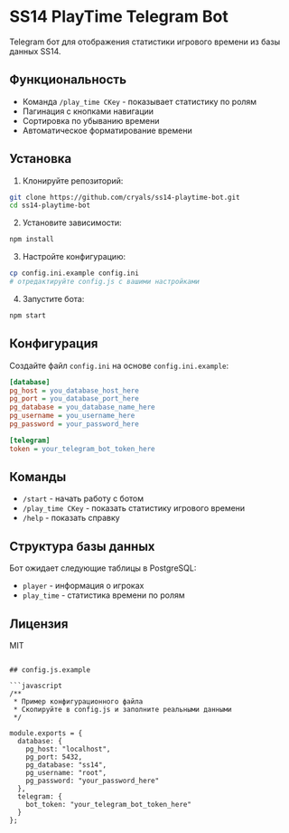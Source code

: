 # SS14 PlayTime Telegram Bot

Telegram бот для отображения статистики игрового времени из базы данных SS14.

## Функциональность

- Команда `/play_time CKey` - показывает статистику по ролям
- Пагинация с кнопками навигации
- Сортировка по убыванию времени
- Автоматическое форматирование времени

## Установка

1. Клонируйте репозиторий:
```bash
git clone https://github.com/cryals/ss14-playtime-bot.git
cd ss14-playtime-bot
```

2. Установите зависимости:
```bash
npm install
```

3. Настройте конфигурацию:
```bash
cp config.ini.example config.ini
# отредактируйте config.js с вашими настройками
```

4. Запустите бота:
```bash
npm start
```

## Конфигурация

Создайте файл `config.ini` на основе `config.ini.example`:

```ini
[database]
pg_host = you_database_host_here
pg_port = you_database_port_here
pg_database = you_database_name_here
pg_username = you_username_here
pg_password = your_password_here

[telegram]
token = your_telegram_bot_token_here
```

## Команды

- `/start` - начать работу с ботом
- `/play_time CKey` - показать статистику игрового времени
- `/help` - показать справку

## Структура базы данных

Бот ожидает следующие таблицы в PostgreSQL:

- `player` - информация о игроках
- `play_time` - статистика времени по ролям

## Лицензия

MIT
```

## config.js.example

```javascript
/**
 * Пример конфигурационного файла
 * Скопируйте в config.js и заполните реальными данными
 */

module.exports = {
  database: {
    pg_host: "localhost",
    pg_port: 5432,
    pg_database: "ss14",
    pg_username: "root",
    pg_password: "your_password_here"
  },
  telegram: {
    bot_token: "your_telegram_bot_token_here"
  }
};
```
